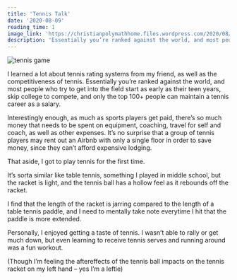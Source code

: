 ```yaml
---
title: 'Tennis Talk'
date: '2020-08-09'
reading_time: 1
image_link: 'https://christianpolymathhome.files.wordpress.com/2020/08/117385348_811915826011976_5750625179686012209_n.jpg?w=2048'
description: 'Essentially you’re ranked against the world, and most people who try to get into the field start as early as their teen years...'
---
```

![tennis game](https://christianpolymathhome.files.wordpress.com/2020/08/117385348_811915826011976_5750625179686012209_n.jpg?w=2048 "On Tennis Court")

I learned a lot about tennis rating systems from my friend, as well as the competitiveness of tennis. Essentially you’re ranked against the world, and most people who try to get into the field start as early as their teen years, skip college to compete, and only the top 100+ people can maintain a tennis career as a salary.

Interestingly enough, as much as sports players get paid, there’s so much money that needs to be spent on equipment, coaching, travel for self and coach, as well as other expenses. It’s no surprise that a group of tennis players may rent out an Airbnb with only a single floor in order to save money, since they can’t afford expensive lodging.

That aside, I got to play tennis for the first time.

It’s sorta similar like table tennis, something I played in middle school, but the racket is light, and the tennis ball has a hollow feel as it rebounds off the racket.

I find that the length of the racket is jarring compared to the length of a table tennis paddle, and I need to mentally take note everytime I hit that the paddle is more extended.

Personally, I enjoyed getting a taste of tennis. I wasn’t able to rally or get much down, but even learning to receive tennis serves and running around was a fun workout.

(Though I’m feeling the aftereffects of the tennis ball impacts on the tennis racket on my left hand – yes I’m a leftie)